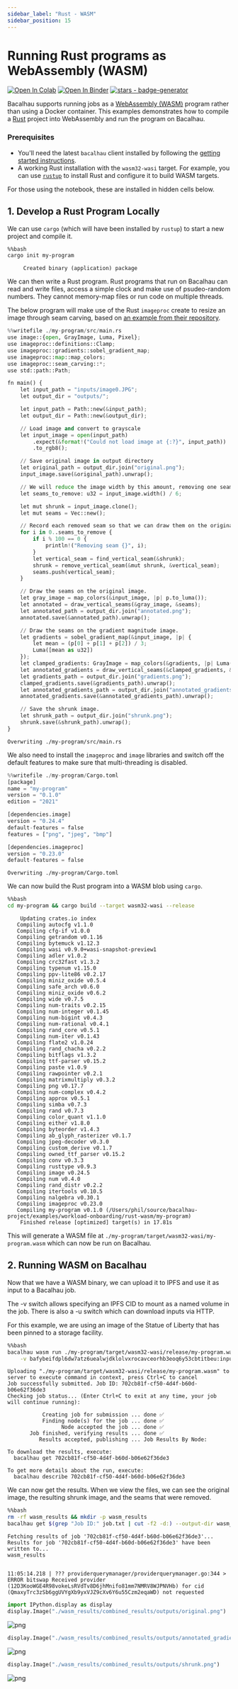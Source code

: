 ```yaml
---
sidebar_label: "Rust - WASM"
sidebar_position: 15
---
```

# Running Rust programs as WebAssembly (WASM)

[![Open In Colab](https://colab.research.google.com/assets/colab-badge.svg)](https://colab.research.google.com/github/bacalhau-project/examples/blob/main/workload-onboarding/rust-wasm/index.ipynb)
[![Open In Binder](https://mybinder.org/badge.svg)](https://mybinder.org/v2/gh/bacalhau-project/examples/HEAD?labpath=workload-onboarding/rust-wasm/index.ipynb)
[![stars - badge-generator](https://img.shields.io/github/stars/bacalhau-project/bacalhau?style=social)](https://github.com/bacalhau-project/bacalhau)

Bacalhau supports running jobs as a [WebAssembly (WASM)](https://webassembly.org/) program rather than using a Docker container. This examples demonstrates how to compile a [Rust](https://www.rust-lang.org/) project into WebAssembly and run the program on Bacalhau.

### Prerequisites

* You'll need the latest `bacalhau` client installed by following the [getting started instructions](../../../getting-started/installation).
* A working Rust installation with the `wasm32-wasi` target. For example, you can use [`rustup`](https://rustup.rs/) to install Rust and configure it to build WASM targets.

For those using the notebook, these are installed in hidden cells below.

## 1. Develop a Rust Program Locally

We can use `cargo` (which will have been installed by `rustup`) to start a new project and compile it. 


```bash
%%bash
cargo init my-program
```

         Created binary (application) package


We can then write a Rust program. Rust programs that run on Bacalhau can read and write files, access a simple clock and make use of psudeo-random numbers. They cannot memory-map files or run code on multiple threads.

The below program will make use of the Rust `imageproc` create to resize an image through seam carving, based on [an example from their repository](https://github.com/image-rs/imageproc/blob/master/examples/seam_carving.rs).


```python
%%writefile ./my-program/src/main.rs 
use image::{open, GrayImage, Luma, Pixel};
use imageproc::definitions::Clamp;
use imageproc::gradients::sobel_gradient_map;
use imageproc::map::map_colors;
use imageproc::seam_carving::*;
use std::path::Path;

fn main() {
    let input_path = "inputs/image0.JPG";
    let output_dir = "outputs/";

    let input_path = Path::new(&input_path);
    let output_dir = Path::new(&output_dir);

    // Load image and convert to grayscale
    let input_image = open(input_path)
        .expect(&format!("Could not load image at {:?}", input_path))
        .to_rgb8();

    // Save original image in output directory
    let original_path = output_dir.join("original.png");
    input_image.save(&original_path).unwrap();

    // We will reduce the image width by this amount, removing one seam at a time.
    let seams_to_remove: u32 = input_image.width() / 6;

    let mut shrunk = input_image.clone();
    let mut seams = Vec::new();

    // Record each removed seam so that we can draw them on the original image later.
    for i in 0..seams_to_remove {
        if i % 100 == 0 {
            println!("Removing seam {}", i);
        }        
        let vertical_seam = find_vertical_seam(&shrunk);
        shrunk = remove_vertical_seam(&mut shrunk, &vertical_seam);
        seams.push(vertical_seam);
    }

    // Draw the seams on the original image.
    let gray_image = map_colors(&input_image, |p| p.to_luma());
    let annotated = draw_vertical_seams(&gray_image, &seams);
    let annotated_path = output_dir.join("annotated.png");
    annotated.save(&annotated_path).unwrap();

    // Draw the seams on the gradient magnitude image.
    let gradients = sobel_gradient_map(&input_image, |p| {
        let mean = (p[0] + p[1] + p[2]) / 3;
        Luma([mean as u32])
    });
    let clamped_gradients: GrayImage = map_colors(&gradients, |p| Luma([Clamp::clamp(p[0])]));
    let annotated_gradients = draw_vertical_seams(&clamped_gradients, &seams);
    let gradients_path = output_dir.join("gradients.png");
    clamped_gradients.save(&gradients_path).unwrap();
    let annotated_gradients_path = output_dir.join("annotated_gradients.png");
    annotated_gradients.save(&annotated_gradients_path).unwrap();

    // Save the shrunk image.
    let shrunk_path = output_dir.join("shrunk.png");
    shrunk.save(&shrunk_path).unwrap();
}
```

    Overwriting ./my-program/src/main.rs


We also need to install the `imageproc` and `image` libraries and switch off the default features to make sure that multi-threading is disabled.


```python
%%writefile ./my-program/Cargo.toml
[package]
name = "my-program"
version = "0.1.0"
edition = "2021"

[dependencies.image]
version = "0.24.4"
default-features = false
features = ["png", "jpeg", "bmp"]

[dependencies.imageproc]
version = "0.23.0"
default-features = false
```

    Overwriting ./my-program/Cargo.toml


We can now build the Rust program into a WASM blob using `cargo`.


```bash
%%bash
cd my-program && cargo build --target wasm32-wasi --release
```

        Updating crates.io index
       Compiling autocfg v1.1.0
       Compiling cfg-if v1.0.0
       Compiling getrandom v0.1.16
       Compiling bytemuck v1.12.3
       Compiling wasi v0.9.0+wasi-snapshot-preview1
       Compiling adler v1.0.2
       Compiling crc32fast v1.3.2
       Compiling typenum v1.15.0
       Compiling ppv-lite86 v0.2.17
       Compiling miniz_oxide v0.5.4
       Compiling safe_arch v0.6.0
       Compiling miniz_oxide v0.6.2
       Compiling wide v0.7.5
       Compiling num-traits v0.2.15
       Compiling num-integer v0.1.45
       Compiling num-bigint v0.4.3
       Compiling num-rational v0.4.1
       Compiling rand_core v0.5.1
       Compiling num-iter v0.1.43
       Compiling flate2 v1.0.24
       Compiling rand_chacha v0.2.2
       Compiling bitflags v1.3.2
       Compiling ttf-parser v0.15.2
       Compiling paste v1.0.9
       Compiling rawpointer v0.2.1
       Compiling matrixmultiply v0.3.2
       Compiling png v0.17.7
       Compiling num-complex v0.4.2
       Compiling approx v0.5.1
       Compiling simba v0.7.3
       Compiling rand v0.7.3
       Compiling color_quant v1.1.0
       Compiling either v1.8.0
       Compiling byteorder v1.4.3
       Compiling ab_glyph_rasterizer v0.1.7
       Compiling jpeg-decoder v0.3.0
       Compiling custom_derive v0.1.7
       Compiling owned_ttf_parser v0.15.2
       Compiling conv v0.3.3
       Compiling rusttype v0.9.3
       Compiling image v0.24.5
       Compiling num v0.4.0
       Compiling rand_distr v0.2.2
       Compiling itertools v0.10.5
       Compiling nalgebra v0.30.1
       Compiling imageproc v0.23.0
       Compiling my-program v0.1.0 (/Users/phil/source/bacalhau-project/examples/workload-onboarding/rust-wasm/my-program)
        Finished release [optimized] target(s) in 17.81s


This will generate a WASM file at `./my-program/target/wasm32-wasi/my-program.wasm` which can now be run on Bacalhau.

## 2. Running WASM on Bacalhau
Now that we have a WASM binary, we can upload it to IPFS and use it as input to a Bacalhau job.

The -v switch allows specifying an IPFS CID to mount as a named volume in the job. There is also a -u switch which can download inputs via HTTP.

For this example, we are using an image of the Statue of Liberty that has been pinned to a storage facility.


```bash
%%bash
bacalhau wasm run ./my-program/target/wasm32-wasi/release/my-program.wasm _start \
    -v bafybeifdpl6dw7atz6uealwjdklolvxrocavceorhb3eoq6y53cbtitbeu:inputs | tee job.txt
```

    Uploading "./my-program/target/wasm32-wasi/release/my-program.wasm" to server to execute command in context, press Ctrl+C to cancel
    Job successfully submitted. Job ID: 702cb81f-cf50-4d4f-b60d-b06e62f36de3
    Checking job status... (Enter Ctrl+C to exit at any time, your job will continue running):
    
    	       Creating job for submission ... done ✅
    	       Finding node(s) for the job ... done ✅
    	             Node accepted the job ... done ✅
    	   Job finished, verifying results ... done ✅
    	      Results accepted, publishing ... Job Results By Node:
    
    To download the results, execute:
      bacalhau get 702cb81f-cf50-4d4f-b60d-b06e62f36de3
    
    To get more details about the run, execute:
      bacalhau describe 702cb81f-cf50-4d4f-b60d-b06e62f36de3


We can now get the results. When we view the files, we can see the original image, the resulting shrunk image, and the seams that were removed.


```bash
%%bash
rm -rf wasm_results && mkdir -p wasm_results
bacalhau get $(grep "Job ID:" job.txt | cut -f2 -d:) --output-dir wasm_results
```

    Fetching results of job '702cb81f-cf50-4d4f-b60d-b06e62f36de3'...
    Results for job '702cb81f-cf50-4d4f-b60d-b06e62f36de3' have been written to...
    wasm_results


    11:05:14.218 | ??? providerquerymanager/providerquerymanager.go:344 > ERROR bitswap Received provider (12D3KooWGE4R98vokeLsRVdTv8D6jhMnifo81mm7NMRV8WJPNVHb) for cid (QmaxyTrc3zSb6ggUVYgXb9yxVJZ9cXv6Y6u55Czm2eqaWD) not requested
    



```python
import IPython.display as display
display.Image("./wasm_results/combined_results/outputs/original.png")
```




    
![png](index_files/index_16_0.png)
    




```python
display.Image("./wasm_results/combined_results/outputs/annotated_gradients.png")
```




    
![png](index_files/index_17_0.png)
    




```python
display.Image("./wasm_results/combined_results/outputs/shrunk.png")
```




    
![png](index_files/index_18_0.png)
    


